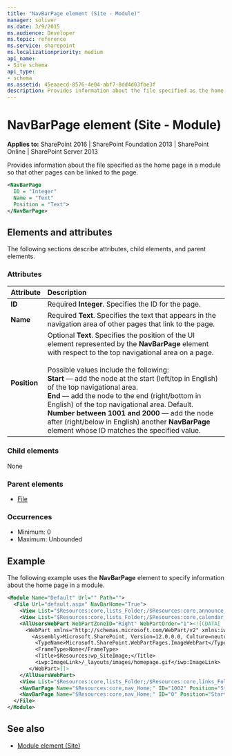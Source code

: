 ```yaml
---
title: "NavBarPage element (Site - Module)"
manager: soliver
ms.date: 3/9/2015
ms.audience: Developer
ms.topic: reference
ms.service: sharepoint
ms.localizationpriority: medium
api_name:
- Site schema
api_type:
- schema
ms.assetid: 45eaaecd-8576-4e04-abf7-8dd4d03fbe3f
description: Provides information about the file specified as the home page in a module so that other pages can be linked to the page.
---
```


# NavBarPage element (Site - Module)

**Applies to:** SharePoint 2016 | SharePoint Foundation 2013 | SharePoint Online | SharePoint Server 2013
  
Provides information about the file specified as the home page in a module so that other pages can be linked to the page.
  
```XML
<NavBarPage
  ID = "Integer"
  Name = "Text"
  Position = "Text">
</NavBarPage>
```

## Elements and attributes

The following sections describe attributes, child elements, and parent elements.

### Attributes

|**Attribute**|**Description**|
|:-----|:-----|
|**ID** <br/> |Required **Integer**. Specifies the ID for the page.  <br/> |
|**Name** <br/> |Required **Text**. Specifies the text that appears in the navigation area of other pages that link to the page.  <br/> |
|**Position** <br/> | Optional **Text**. Specifies the position of the UI element represented by the **NavBarPage** element with respect to the top navigational area on a page.<br/><br/>Possible values include the following:  <br/> **Start** — add the node at the start (left/top in English) of the top navigational area.  <br/> **End** — add the node to the end (right/bottom in English) of the top navigational area. Default.  <br/> **Number between 1001 and 2000** — add the node after (right/below in English) another **NavBarPage** element whose ID matches the specified value.  <br/> |
   
### Child elements

None 
   
### Parent elements

- [File](file-element.md)
   
### Occurrences

- Minimum: 0
- Maximum: Unbounded
   
## Example

The following example uses the **NavBarPage** element to specify information about the home page in a module. 
  
```XML
<Module Name="Default" Url="" Path="">
  <File Url="default.aspx" NavBarHome="True">
    <View List="$Resources:core,lists_Folder;/$Resources:core,announce_Folder;" BaseViewID="0" WebPartZoneID="Left" />
    <View List="$Resources:core,lists_Folder;/$Resources:core,calendar_Folder;" BaseViewID="0" RecurrenceRowset="TRUE" WebPartZoneID="Left" WebPartOrder="2" />
    <AllUsersWebPart WebPartZoneID="Right" WebPartOrder="1"><![CDATA[
      <WebPart xmlns="http://schemas.microsoft.com/WebPart/v2" xmlns:iwp="http://schemas.microsoft.com/WebPart/v2/Image">
        <Assembly>Microsoft.SharePoint, Version=12.0.0.0, Culture=neutral, PublicKeyToken=71e9bce111e9429c</Assembly>
         <TypeName>Microsoft.SharePoint.WebPartPages.ImageWebPart</TypeName>
         <FrameType>None</FrameType>
         <Title>$Resources:wp_SiteImage;</Title>
         <iwp:ImageLink>/_layouts/images/homepage.gif</iwp:ImageLink>
       </WebPart>]]>
    </AllUsersWebPart>
    <View List="$Resources:core,lists_Folder;/$Resources:core,links_Folder;" BaseViewID="0" WebPartZoneID="Right" WebPartOrder="2" />
    <NavBarPage Name="$Resources:core,nav_Home;" ID="1002" Position="Start" />
    <NavBarPage Name="$Resources:core,nav_Home;" ID="0" Position="Start" />
  </File>
</Module>
```

## See also

- [Module element (Site)](module-element-site.md)

